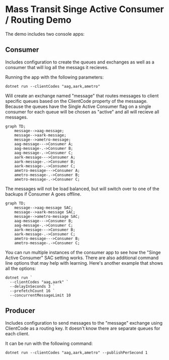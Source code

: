 Mass Transit Singe Active Consumer / Routing Demo
===============

The demo includes two console apps:

Consumer
--------
Includes configuration to create the queues and exchanges as well as a consumer
that will log all the messags it recieves.

Running the app with the following parameters:

    dotnet run --clientCodes "aag,aark,ametro"

Will create an exchange named "message" that routes messages to client specific
queues based on the ClientCode property of the messaage. Because the queues have
the Single Active Consumer flag on a single consumer for each queue will be
chosen as "active" and all will recieve all messages.

```mermaid
graph TD;
    message-->aag-message;
    message-->aark-message;
    message-->ametro-message;
    aag-message--->Consumer A;
    aag-message-.->Consumer B;
    aag-message-.->Consumer C;
    aark-message--->Consumer A;
    aark-message-.->Consumer B;
    aark-message-.->Consumer C;
    ametro-message--->Consumer A;
    ametro-message-.->Consumer B;
    ametro-message-.->Consumer C;
```

The messages will not be load balanced, but will switch over to one of the
backups if Consumer A goes offline.

```mermaid
graph TD;
    message-->aag-message SAC;
    message-->aark-message SAC;
    message-->ametro-message SAC;
    aag-message--->Consumer B;
    aag-message-.->Consumer C;
    aark-message--->Consumer B;
    aark-message-.->Consumer C;
    ametro-message--->Consumer B;
    ametro-message-.->Consumer C;
```


You can run multiple instances of the consumer app to see how the "Singe Active
Consumer" SAC setting works. There are also additional command line options that
may help with learning. Here's another example that shows all the options:

    dotnet run `
      --clientCodes "aag,aark" `
      --delayInSeconds 3 `
      --prefetchCount 16 `
      --concurrentMessageLimit 10


Producer
--------
Includes configuration to send messages to the "message" exchange using
ClientCode as a routing key. It doesn't know there are separate queues for each
client.

It can be run with the following command:

    dotnet run --clientCodes "aag,aark,ametro" --publishPerSecond 1
